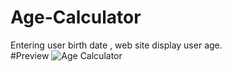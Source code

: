 # Age-Calculator
Entering user birth date , web site display user age.
<br>
#Preview
![Age Calculator](https://github.com/riteshvijayjadhav/Age-Calculator/assets/121049948/43e45b81-36e8-47fe-aa5c-634ac461f7b8)
